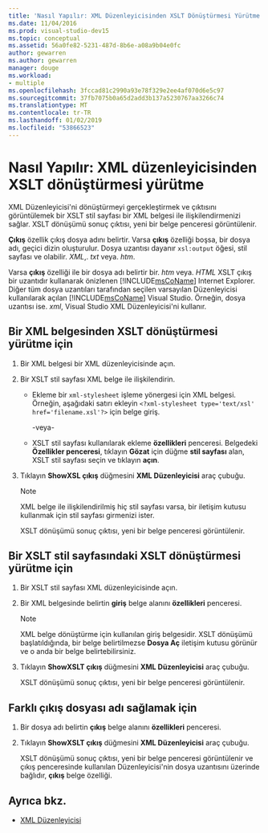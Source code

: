 ```yaml
---
title: 'Nasıl Yapılır: XML Düzenleyicisinden XSLT Dönüştürmesi Yürütme'
ms.date: 11/04/2016
ms.prod: visual-studio-dev15
ms.topic: conceptual
ms.assetid: 56a0fe82-5231-487d-8b6e-a08a9b04e0fc
author: gewarren
ms.author: gewarren
manager: douge
ms.workload:
- multiple
ms.openlocfilehash: 3fccad81c2990a93e78f329e2ee4af070d6e5c97
ms.sourcegitcommit: 37fb7075b0a65d2add3b137a5230767aa3266c74
ms.translationtype: MT
ms.contentlocale: tr-TR
ms.lasthandoff: 01/02/2019
ms.locfileid: "53866523"
---
```

# <a name="how-to-execute-an-xslt-transformation-from-the-xml-editor"></a>Nasıl Yapılır: XML düzenleyicisinden XSLT dönüştürmesi yürütme

XML Düzenleyicisi'ni dönüştürmeyi gerçekleştirmek ve çıktısını görüntülemek bir XSLT stil sayfası bir XML belgesi ile ilişkilendirmenizi sağlar. XSLT dönüşümü sonuç çıktısı, yeni bir belge penceresi görüntülenir.

**Çıkış** özellik çıkış dosya adını belirtir. Varsa **çıkış** özelliği boşsa, bir dosya adı, geçici dizin oluşturulur. Dosya uzantısı dayanır `xsl:output` öğesi, stil sayfası ve olabilir. *XML*,. *txt* veya. *htm*.

Varsa **çıkış** özelliği ile bir dosya adı belirtir bir. *htm* veya. *HTML* XSLT çıkış bir uzantıdır kullanarak önizlenen [!INCLUDE[msCoName](../xml-tools/includes/msconame_md.md)] Internet Explorer. Diğer tüm dosya uzantıları tarafından seçilen varsayılan Düzenleyicisi kullanılarak açılan [!INCLUDE[msCoName](../xml-tools/includes/msconame_md.md)] Visual Studio. Örneğin, dosya uzantısı ise. *xml*, Visual Studio XML Düzenleyicisi'ni kullanır.

## <a name="to-execute-an-xslt-transformation-from-an-xml-document"></a>Bir XML belgesinden XSLT dönüştürmesi yürütme için

1.  Bir XML belgesi bir XML düzenleyicisinde açın.

2.  Bir XSLT stil sayfası XML belge ile ilişkilendirin.

    -   Ekleme bir `xml-stylesheet` işleme yönergesi için XML belgesi. Örneğin, aşağıdaki satırı ekleyin `<?xml-stylesheet type='text/xsl' href='filename.xsl'?>` için belge giriş.

         -veya-

    -   XSLT stil sayfası kullanılarak ekleme **özellikleri** penceresi. Belgedeki **Özellikler penceresi**, tıklayın **Gözat** için düğme **stil sayfası** alan, XSLT stil sayfası seçin ve tıklayın **açın**.

3.  Tıklayın **ShowXSL çıkış** düğmesini **XML Düzenleyicisi** araç çubuğu.

    > [!NOTE]
    > XML belge ile ilişkilendirilmiş hiç stil sayfası varsa, bir iletişim kutusu kullanmak için stil sayfası girmenizi ister.
    >
    >  XSLT dönüşümü sonuç çıktısı, yeni bir belge penceresi görüntülenir.

## <a name="to-execute-an-xslt-transformation-from-an-xslt-style-sheet"></a>Bir XSLT stil sayfasındaki XSLT dönüştürmesi yürütme için

1.  Bir XSLT stil sayfası XML düzenleyicisinde açın.

2.  Bir XML belgesinde belirtin **giriş** belge alanını **özellikleri** penceresi.

    > [!NOTE]
    > XML belge dönüştürme için kullanılan giriş belgesidir. XSLT dönüşümü başlatıldığında, bir belge belirtilmezse **Dosya Aç** iletişim kutusu görünür ve o anda bir belge belirtebilirsiniz.

3.  Tıklayın **ShowXSLT çıkış** düğmesini **XML Düzenleyicisi** araç çubuğu.

     XSLT dönüşümü sonuç çıktısı, yeni bir belge penceresi görüntülenir.

## <a name="to-provide-a-different-output-file-name"></a>Farklı çıkış dosyası adı sağlamak için

1.  Bir dosya adı belirtin **çıkış** belge alanını **özellikleri** penceresi.

2.  Tıklayın **ShowXSLT çıkış** düğmesini **XML Düzenleyicisi** araç çubuğu.

     XSLT dönüşümü sonuç çıktısı, yeni bir belge penceresi görüntülenir ve çıkış penceresinde kullanılan Düzenleyicisi'nin dosya uzantısını üzerinde bağlıdır, **çıkış** belge özelliği.

## <a name="see-also"></a>Ayrıca bkz.

- [XML Düzenleyicisi](../xml-tools/xml-editor.md)